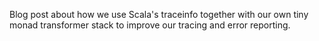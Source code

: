Blog post about how we use Scala's traceinfo together with
our own tiny monad transformer stack to improve our tracing
and error reporting.
